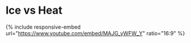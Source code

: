# Ice vs Heat
{% include responsive-embed url="https://www.youtube.com/embed/MAJG_yWFW_Y" ratio="16:9" %}

